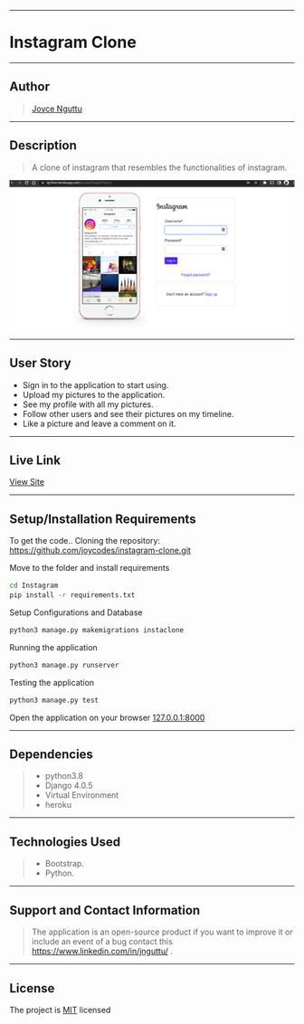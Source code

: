 ***

# Instagram Clone

---

## Author
> [Joyce Nguttu](https://github.com/joycodes)
***

## Description
>A clone of instagram that resembles the functionalities of instagram.

![image](./static/images/login-pagee.png)


---

## User Story  
  
* Sign in to the application to start using.
* Upload my pictures to the application.
* See my profile with all my pictures.
* Follow other users and see their pictures on my timeline.
* Like a picture and leave a comment on it.  

---

## Live Link
[View Site](https://igcl0ne.herokuapp.com/)

***

## Setup/Installation Requirements
To get the code..
Cloning the repository:
 https://github.com/joycodes/instagram-clone.git
  
Move to the folder and install requirements
  ```bash
  cd Instagram
  pip install -r requirements.txt
  ```
Setup Configurations and  Database
  ```bash 
  python3 manage.py makemigrations instaclone 
  ``` 
Running the application
  ```bash
  python3 manage.py runserver
  ```
  
Testing the application
  ```bash
  python3 manage.py test
  ```
Open the application on your browser 
[127.0.0.1:8000](http://127.0.0.1:8000/)

---

## Dependencies
>* python3.8
>* Django 4.0.5
>* Virtual Environment
>* heroku
***
## Technologies Used
>* Bootstrap.
>* Python.
 
---

## Support and Contact Information
> The application is an open-source product if you  want to improve it or include an event of a bug  contact this
> https://www.linkedin.com/in/jnguttu/ .
***
## License
The project is [MIT](LICENSE) licensed 